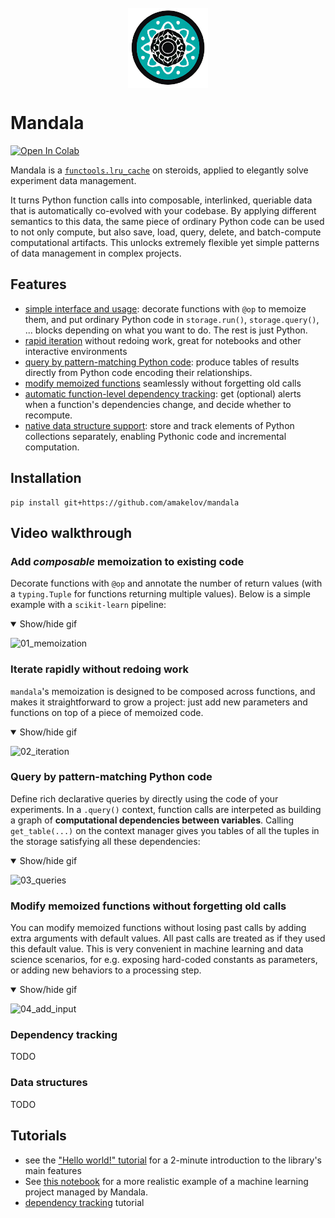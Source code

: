 <div align="center">
	<br>
		<img src="assets/logo-no-background.png" height=128 alt="logo" align="center">
	<br>
</div>

# Mandala

<div align="left">
<a href="https://colab.research.google.com/github/amakelov/mandala/blob/master/mandala/tutorials/00_hello.ipynb">
  <img src="https://colab.research.google.com/assets/colab-badge.svg" alt="Open In Colab"/>
</a>
</div>

Mandala is a
[`functools.lru_cache`](https://docs.python.org/3/library/functools.html#functools.lru_cache)
on steroids, applied to elegantly solve experiment data management.

It turns Python function calls into composable, interlinked, queriable data that
is automatically co-evolved with your codebase. By applying different semantics
to this data, the same piece of ordinary Python code can be used to not only
compute, but also save, load, query, delete, and batch-compute computational
artifacts. This unlocks extremely flexible yet simple patterns of data
management in complex projects.

## Features
- [simple interface and usage](#add-composable-memoization-to-existing-code): decorate functions with `@op` to
  memoize them, and put ordinary Python code in `storage.run()`, `storage.query()`,
  ... blocks depending on what you want to do. The rest is just Python.
- [rapid iteration](#iterate-rapidly-without-redoing-work) without redoing work,
  great for notebooks and other interactive environments
- [query by pattern-matching Python
  code](#query-by-pattern-matching-python-code): produce tables of results
  directly from Python code encoding their relationships.
- [modify memoized
  functions](#modify-memoized-functions-without-forgetting-old-calls) seamlessly without
  forgetting old calls
- [automatic function-level dependency tracking](#dependency-tracking): get
  (optional) alerts when a function's dependencies change, and decide whether to
  recompute.
- [native data structure support](#data-structures): store and track elements of
  Python collections separately, enabling Pythonic code and incremental
  computation.

## Installation
```
pip install git+https://github.com/amakelov/mandala
```

## Video walkthrough

### Add *composable* memoization to existing code
Decorate functions with `@op` and annotate the number of return values (with a
`typing.Tuple` for functions returning multiple values). Below is a simple
example with a `scikit-learn` pipeline:

<details open><summary>Show/hide gif</summary>
<p>

![01_memoization](https://user-images.githubusercontent.com/1467702/210118002-4d2418a3-5d34-42f4-bf49-8a0522b788b1.gif)

</p>
</details>


### Iterate rapidly without redoing work
`mandala`'s memoization is designed to be composed across functions, and makes
it straightforward to grow a project: just add new parameters and functions on
top of a piece of memoized code.

<details open><summary>Show/hide gif</summary>
<p>

![02_iteration](https://user-images.githubusercontent.com/1467702/210118075-f48501ab-ba13-473f-a8fe-0fd2d555b9e1.gif)

</p>
</details>


### Query by pattern-matching Python code
Define rich declarative queries by directly using the code of your experiments.
In a `.query()` context, function calls are interpeted as building a graph of
**computational dependencies between variables**. Calling `get_table(...)` on the
context manager gives you tables of all the tuples in the storage satisfying all
these dependencies:

<details open><summary>Show/hide gif</summary>
<p>

![03_queries](https://user-images.githubusercontent.com/1467702/210118099-0fcbfb60-cc02-438b-b975-3e335558d8d1.gif)

</p>
</details>

### Modify memoized functions without forgetting old calls
You can modify memoized functions without losing past calls by adding extra
arguments with default values. All past calls are treated as if they used this
default value. This is very convenient in machine learning and data science
scenarios, for e.g. exposing hard-coded constants as parameters, or adding new
behaviors to a processing step.

<details open><summary>Show/hide gif</summary>
<p>

![04_add_input](https://user-images.githubusercontent.com/1467702/210118150-f8abd146-9b3e-4987-9ac2-782be8c4f856.gif)

</p>
</details>

### Dependency tracking
TODO

### Data structures
TODO

## Tutorials 
- see the ["Hello world!"
  tutorial](https://github.com/amakelov/mandala_lite/blob/master/mandala_lite/tutorials/00_hello.ipynb)
  for a 2-minute introduction to the library's main features
- See [this notebook](https://github.com/amakelov/mandala_lite/blob/master/mandala_lite/tutorials/01_logistic.ipynb)
for a more realistic example of a machine learning project managed by Mandala.
- [dependency tracking](https://github.com/amakelov/mandala_lite/blob/master/mandala_lite/tutorials/02_dependencies.ipynb) tutorial
